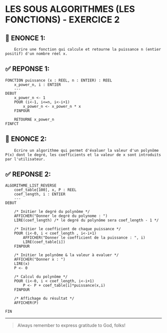 # LES SOUS ALGORITHMES (LES FONCTIONS) - EXERCICE 2

## 🌟 ENONCE 1:
```
    Ecrire une fonction qui calcule et retourne la puissance n (entier positif) d'un nombre réel x.
```

## ✅ REPONSE 1:

````
FONCTION puissance (x : REEL, n : ENTIER) : REEL
    x_power_n, i : ENTIER
    ---
DEBUT
    x_power_n <- 1
    POUR (i<-1, i<=n, i<-i+1)
        x_power_n <- x_power_n * x
    FINPOUR

    RETOURNE x_power_n
FINFCT
````

## 🌟 ENONCE 2:
```
    Ecrire un algorithme qui permet d'évaluer la valeur d'un polynôme P(x) dont le degré, les coefficients et la valeur de x sont introduits par l'utilisateur.
```

## ✅ REPONSE 2:

````
ALGORITHME_LIST_REVERSE
    coef_table[100], x, P : REEL
    coef_length, i : ENTIER
    ---
DEBUT

    /* Initier le degré du polynôme */
    AFFICHER("Donner le degré du polynome : ")
    LIRE(coef_length) /* le degré du polynôme sera coef_length - 1 */

    /* Initier le coefficient de chaque puissance */
    POUR (i<-0, i < coef_length , i<-i+1)
        AFFICHER("Donner le coefficient de la puissance : ", i)
        LIRE(coef_table[i])
    FINPOUR

    /* Initier le polynôme & la valeur à evaluer */
    AFFICHER("Donner x : ")
    LIRE(x)
    P <- 0

    /* Calcul du polynôme */
    POUR (i<-0, i < coef_length, i<-i+1)
        P <- P + coef_table[i]*puissance(x,i)
    FINPOUR

    /* Affichage du résultat */
    AFFICHER(P)

FIN 
````


--- 

> Always remember to express gratitude to God, folks!